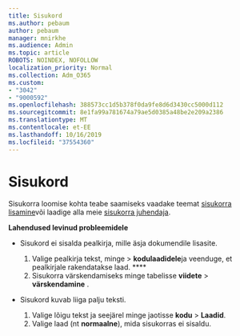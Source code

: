 ```yaml
---
title: Sisukord
ms.author: pebaum
author: pebaum
manager: mnirkhe
ms.audience: Admin
ms.topic: article
ROBOTS: NOINDEX, NOFOLLOW
localization_priority: Normal
ms.collection: Adm_O365
ms.custom:
- "3042"
- "9000592"
ms.openlocfilehash: 388573cc1d5b378f0da9fe8d6d3430cc5000d112
ms.sourcegitcommit: 8e1fa99a781674a79ae5d0385a48be2e209a2386
ms.translationtype: MT
ms.contentlocale: et-EE
ms.lasthandoff: 10/16/2019
ms.locfileid: "37554360"
---
```

# <a name="table-of-contents"></a>Sisukord

Sisukorra loomise kohta teabe saamiseks vaadake teemat [sisukorra lisamine](https://support.office.com/article/882e8564-0edb-435e-84b5-1d8552ccf0c0)või laadige alla meie [sisukorra juhendaja](https://go.microsoft.com/fwlink/?linkid=2065106).

**Lahendused levinud probleemidele**

- Sisukord ei sisalda pealkirja, mille äsja dokumendile lisasite.
  1. Valige pealkirja tekst, minge > **kodulaadidele**ja veenduge, et pealkirjale rakendatakse laad. ****
  2. Sisukorra värskendamiseks minge tabelisse **viidete** > **värskendamine** .

- Sisukord kuvab liiga palju teksti. 
  1. Valige lõigu tekst ja seejärel minge jaotisse **kodu** > **Laadid**.
  2. Valige laad (nt **normaalne**), mida sisukorras ei sisaldu.
